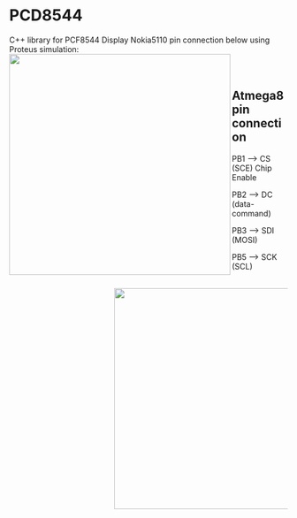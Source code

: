 # PCD8544

C++ library for PCF8544
Display Nokia5110 pin connection below using Proteus simulation:
<br/> 
<img align="left" width="400" height="400" src="https://github.com/josimarpereiraleite/PCD8544/blob/main/Images/pcf8544.png"><br/> 
<br/> 
## Atmega8 pin connection<br/> 

<ul>PB1 --> CS (SCE) Chip Enable<ul/> 
<ul>PB2 --> DC (data-command)<ul/> 
<ul>PB3 --> SDI (MOSI)<ul/>
<ul>PB5 --> SCK (SCL)<ul/>
<br/> 
<img align="left" width="400" height="400" src="https://github.com/josimarpereiraleite/PCD8544/blob/main/Images/Atmega8.png">

